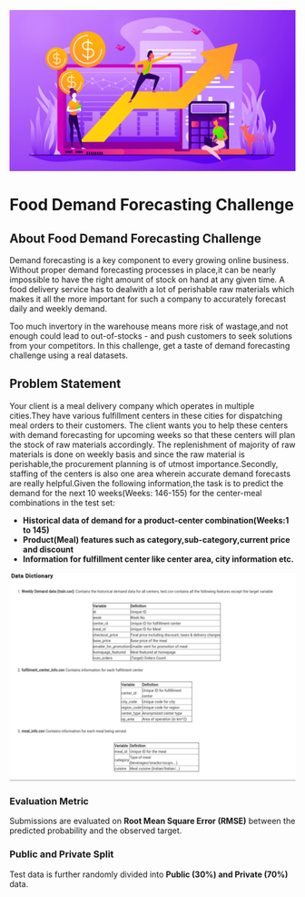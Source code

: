 ![title](demand_forecasting.png)

#  Food Demand Forecasting Challenge

## About Food Demand Forecasting Challenge

Demand forecasting is a key component to every growing online business. Without proper demand forecasting processes in place,it can be nearly impossible to have the right amount of stock on hand at any given time. A food delivery service has to dealwith a lot of perishable raw materials which makes it all the more important for such a company to accurately forecast daily and weekly demand.

Too much invertory in the warehouse means more risk of wastage,and not enough could lead to out-of-stocks - and push customers to seek solutions from your competitors.
In this challenge, get a taste of demand forecasting challenge using a real datasets.

## Problem Statement

Your client is a meal delivery company which operates in multiple cities.They have various fulfillment centers in these cities for dispatching meal orders to their customers. The client wants you to help these centers with demand forecasting for upcoming weeks so that these centers will plan the stock of raw materials accordingly.
The replenishment of majority of raw materials is done on weekly basis and since the raw material is perishable,the procurement planning is of utmost importance.Secondly, staffing of the centers is also one area wherein accurate demand forecasts are really helpful.Given the following information,the task is to predict the demand for the next 10 weeks(Weeks: 146-155) for the center-meal combinations in the test set:

* **Historical data of demand for a product-center combination(Weeks:1 to 145)**
* **Product(Meal) features such as category,sub-category,current price and discount**
* **Information for fulfillment center like center area, city information etc.**

![title](data_structure.png)

### Evaluation Metric

Submissions are evaluated on **Root Mean Square Error (RMSE)** between the predicted probability and the observed target.
 

### Public and Private Split
Test data is further randomly divided into **Public (30%) and Private (70%)** data.



